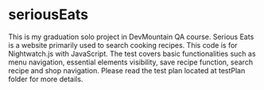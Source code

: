 # seriousEats
This is my graduation solo project in DevMountain QA course.
Serious Eats is a website primarily used to search cooking recipes.
This code is for Nightwatch.js with JavaScript.
The test covers basic functionalities such as menu navigation, essential elements visibility, save recipe function, search recipe and shop navigation.
Please read the test plan located at testPlan folder for more details.
